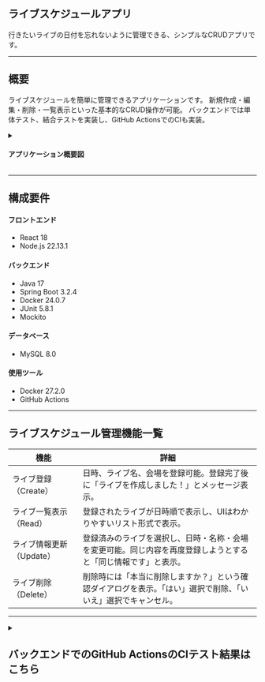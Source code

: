 ## ライブスケジュールアプリ
行きたいライブの日付を忘れないように管理できる、シンプルなCRUDアプリです。

---
## 概要
ライブスケジュールを簡単に管理できるアプリケーションです。
新規作成・編集・削除・一覧表示といった基本的なCRUD操作が可能。
バックエンドでは単体テスト、結合テストを実装し、GitHub ActionsでのCIも実装。


<details>
<summary><h4>アプリケーション概要図</h4></summary>

![Image](https://github.com/user-attachments/assets/62a4bcaf-bbbd-4070-92f6-90eb5508bd59)
</details>

---
## 構成要件
#### フロントエンド
* React 18
* Node.js 22.13.1
  
#### バックエンド
* Java 17
* Spring Boot 3.2.4
* Docker 24.0.7 
* JUnit 5.8.1
* Mockito
  
#### データベース
* MySQL 8.0

#### 使用ツール
* Docker 27.2.0
* GitHub Actions
---
## ライブスケジュール管理機能一覧

| 機能 | 詳細 | 
| ------------ | ------------- | 
| ライブ登録（Create） | 日時、ライブ名、会場を登録可能。登録完了後に「ライブを作成しました！」とメッセージ表示。 | 
| ライブ一覧表示（Read） | 登録されたライブが日時順で表示し、UIはわかりやすいリスト形式で表示。| 
| ライブ情報更新（Update） | 登録済みのライブを選択し、日時・名称・会場を変更可能。同じ内容を再度登録しようとすると「同じ情報です」と表示。 | 
| ライブ削除（Delete） | 削除時には「本当に削除しますか？」という確認ダイアログを表示。「はい」選択で削除、「いいえ」選択でキャンセル。 | 

---

<details>
<summary><h2>バックエンドでのGitHub ActionsのCIテスト結果はこちら</h2></summary>

## CIテスト結果

<details>
<summary><h3>①自動化テスト</h3></summary>

![スクリーンショット (256)](https://github.com/user-attachments/assets/cb979ed9-0bfc-43a6-8e57-3fee58c9f95f)

</details>
<details>
<summary><h3>②codecov</h3></summary>

![スクリーンショット (255)](https://github.com/user-attachments/assets/3e7f1e3f-9b78-419a-ac25-63cd1684c2b4)

</details>
<details>
<summary><h3>③checkstyle</h3></summary>

![スクリーンショット (257)](https://github.com/user-attachments/assets/663ed345-d75b-429c-85d1-5f8c8f13c80c)

</details>
<details>
<summary><h3>④discordへの通知</h3></summary>
<h4>成功時<h4>

![スクリーンショット (254)](https://github.com/user-attachments/assets/91a741b9-589e-404b-996c-23caf3f226a5)

<h4>失敗時<h4>

![スクリーンショット (251)](https://github.com/user-attachments/assets/2f2a9197-2a9d-4704-8302-d3d869b44531)

</details>

## 失敗結果
CIパイプライン中に発生した失敗結果とテストに合格する際どのように修正を行ったかについて以下にまとめます。

① [Create gradle.yml](https://github.com/kttsu/live_schedule_manager/pull/1/commits/ec9a6e1a86101ba8e679ac5c592916be21d141fd)　

　[gradle.yml から test.yml に変更。](https://github.com/kttsu/live_schedule_manager/pull/1/commits/7d5e14d27870ed324b8f9f74cca5130595bc4ba4)　
　
　[gradlew buildに変更。](https://github.com/kttsu/live_schedule_manager/pull/1/commits/013ea34e22b81dc179dc37b715adfb7b1ddd7e19)

<details>
<summary><h4>エラー内容とその修正内容</h4></summary>
<h4>・エラー内容 <h4>
<h4>・Build With Gradle Wrapper</h4><h4>
<h4>gradlewファイルがWindowsの改行スタイル（CRLF）を使用していることが原因でエラーが発生。現在、Windows上でWSLを使用しているため、WSLはLinux環境として動作し、Unixスタイルの改行（LF）が必要。</h4>

![スクリーンショット (263)](https://github.com/user-attachments/assets/9e96c73c-9637-4ece-b30a-e89c46394652)

<h4>・修正内容<h4>
<h4>gradlewファイルの改行コードをLFに変換するためのステップを追加。</h4>

![スクリーンショット (264)](https://github.com/user-attachments/assets/bec4fda3-cced-483c-ad42-a152c8af885f)

</details>

---

② [Checkstyleを追加。](https://github.com/kttsu/live_schedule_manager/pull/1/commits/414418a4367c4ebf1db12dabe0a17285f77a1ab7)

<details>
<summary><h4>エラー内容</h4></summary>
<h4>・Run Checkstyle</h4>
<h4>checkstyleMain および checkstyleTest というタスクが適切に設定されていないために発生。</h4>

![スクリーンショット (265)](https://github.com/user-attachments/assets/b9abd3b5-8676-4576-8b05-274ba8f23a0a)

</details>

---

③ [Checkstyleを修正。](https://github.com/kttsu/live_schedule_manager/pull/1/commits/567664a5d795d517f5d84b135b74ef780f5007d2)

<details>
<summary><h4>エラー内容</h4></summary>
<h4>・Build With Gradle Wrapper</h4>
<h4>checkstyleMain というタスクがすでに存在しているにもかかわらず、同じ名前のタスクを再度追加しようとしたために発生。</h4>

![スクリーンショット (274)](https://github.com/user-attachments/assets/953ea4ec-58dd-4170-ad06-e4151f7d1ce7)

<h4>・Run Checkstyle</h4>
<h4>checkstyle設定ファイルで、TreeWalkerはLineLengthの親モジュールとして使用できないのに、TreeWalkerモジュールの下にLineLengthモジュールを配置しようとしたために発生。</h4>

![スクリーンショット (275)](https://github.com/user-attachments/assets/736d3cf3-3ba3-4791-809d-7b9ba7047cea)

</details>

---

④ [java -jar でCheckstyleを実行.](https://github.com/kttsu/live_schedule_manager/pull/1/commits/6bfca42f918a8e5bb35c4270ed61de26182da9d5)

<details>
<summary><h4>エラー内容</h4></summary>
<h4>・Build With Gradle Wrapper</h4>

<h4>build.gradleファイルの64行目で、すでに存在しているタスク checkstyleMain を再度追加しようとしたために発生。</h4>

![スクリーンショット (276)](https://github.com/user-attachments/assets/8e7775bb-3265-4149-9e12-61af5e3eb19e)

</details>

---

⑤ [build.gradle のカスタムタスクを実行するように修正。](https://github.com/kttsu/live_schedule_manager/pull/1/commits/60ffbdb59e0c299ae070eb9f0dbcf8638b50081d)

<details>
<summary><h4>エラー内容</h4></summary>
<h4>・Run Checkstyle for main code</h4>
<h4>Gradleで実行した runCheckstyle というタスクが失敗したことを示しており、java コマンドを使ってCheckstyleを実行しようとしたが、Checkstyleによって検出されたコードスタイルに問題があるため、タスクが失敗。</h4>

![スクリーンショット (277)](https://github.com/user-attachments/assets/6428817a-5c32-4e7d-9768-3893bb2ab211)

</details>

---

⑥ [Checkstyle タスクを実行する処理を修正。](https://github.com/kttsu/live_schedule_manager/pull/1/commits/a2566323968f19115eb1f5c8605f6763fc86d747) 　　　
　
　[Checkstyle設定ファイルを確認する処理を追加。](https://github.com/kttsu/live_schedule_manager/pull/1/commits/d9bad554a4743a8417a0f78d79e4872204ee951e)
　
　[--info オプションを追加。](https://github.com/kttsu/live_schedule_manager/pull/1/commits/5e362fb4aeb4333a76977f9e23ab23d297f2e59e)

<details>
<summary><h4>エラー内容とその修正内容</h4></summary>
<h4>・エラー内容 <h4>
<h4>・Run Checkstyle</h4>
<h4>1: Task failed with an exception.</h4>
<h4>checkstyleMain タスクが失敗したことを示しており、特に、Checkstyleの設定ファイル checkstyle.xml を正しく読み込めなかったことが原因。パスが存在しないか、間違っている、XMLの構文や設定内容を確認する必要があります。</h4>

![スクリーンショット (280)](https://github.com/user-attachments/assets/918c1911-2ae8-4bf1-8a3c-e0a57c4885c6)

<h4>2: Task failed with an exception.</h4>
<h4>checkstyleTest タスクが失敗したことを示しており、特に、Checkstyleの設定ファイル checkstyle.xml を正しく読み込めなかったことが原因。パスが存在しないか、間違っている、XMLの構文や設定内容を確認する必要があります。</h4>

![スクリーンショット (281)](https://github.com/user-attachments/assets/a9057cc4-a78a-4c25-9e10-5009e017f502)

<h4>・修正内容<h4>
パスの再設定。(7008cef) 不要なカスタムタスクの削除。(388a7f9) XMLの構文の修正。(d8136fc) を行い、.github/workflows/test.yml 内を以下のように修正しました。

![スクリーンショット (283)](https://github.com/user-attachments/assets/7026504e-4dc4-42c6-8366-a2d7c5b9819d)


</details>
